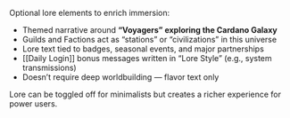 Optional lore elements to enrich immersion:

- Themed narrative around **“Voyagers” exploring the Cardano Galaxy**
- Guilds and Factions act as “stations” or “civilizations” in this universe
- Lore text tied to badges, seasonal events, and major partnerships
- [[Daily Login]] bonus messages written in “Lore Style” (e.g., system transmissions)
- Doesn’t require deep worldbuilding — flavor text only

Lore can be toggled off for minimalists but creates a richer experience for power users.